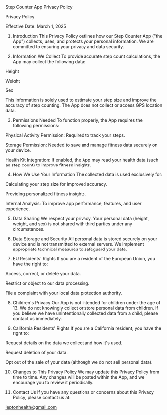 Step Counter App Privacy Policy

Privacy Policy

Effective Date: March 1, 2025

1. Introduction
This Privacy Policy outlines how our Step Counter App ("the App") collects, uses, and protects your personal information. We are committed to ensuring your privacy and data security.

2. Information We Collect
To provide accurate step count calculations, the App may collect the following data:

Height

Weight

Sex

This information is solely used to estimate your step size and improve the accuracy of step counting. The App does not collect or access GPS location data.

3. Permissions Needed
To function properly, the App requires the following permissions:

Physical Activity Permission: Required to track your steps.

Storage Permission: Needed to save and manage fitness data securely on your device.

Health Kit Integration: If enabled, the App may read your health data (such as step count) to improve fitness insights.

4. How We Use Your Information
The collected data is used exclusively for:

Calculating your step size for improved accuracy.

Providing personalized fitness insights.

Internal Analysis: To improve app performance, features, and user experience.

5. Data Sharing
We respect your privacy. Your personal data (height, weight, and sex) is not shared with third parties under any circumstances.

6. Data Storage and Security
All personal data is stored securely on your device and is not transmitted to external servers. We implement appropriate technical measures to safeguard your data.

7. EU Residents' Rights
If you are a resident of the European Union, you have the right to:

Access, correct, or delete your data.

Restrict or object to our data processing.

File a complaint with your local data protection authority.

8. Children's Privacy
Our App is not intended for children under the age of 13. We do not knowingly collect or store personal data from children. If you believe we have unintentionally collected data from a child, please contact us immediately.

9. California Residents' Rights
If you are a California resident, you have the right to:

Request details on the data we collect and how it's used.

Request deletion of your data.

Opt out of the sale of your data (although we do not sell personal data).

10. Changes to This Privacy Policy
We may update this Privacy Policy from time to time. Any changes will be posted within the App, and we encourage you to review it periodically.

11. Contact Us
If you have any questions or concerns about this Privacy Policy, please contact us at:

leptonhealth@gmail.com


